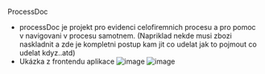 ProcessDoc 
- processDoc je projekt pro evidenci celofiremnich procesu a pro pomoc v navigovani v procesu samotnem. (Napriklad nekde musi zbozi naskladnit a zde je kompletni postup kam jit co udelat jak to pojmout co udelat kdyz..atd)
- Ukázka z frontendu aplikace
![image](https://user-images.githubusercontent.com/8522913/132212322-0bbc24b6-2e82-423b-b1f9-61f777a6d3e9.png)
![image](https://user-images.githubusercontent.com/8522913/132212100-83495036-2fce-415d-b8ab-0088f6414097.png)
